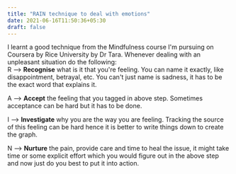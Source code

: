 ```yaml
---
title: "RAIN technique to deal with emotions"
date: 2021-06-16T11:50:36+05:30
draft: false
---
```


I learnt a good technique from the Mindfulness course I'm pursuing on Coursera by Rice University by Dr Tara. Whenever dealing with an unpleasant situation do the following:  
R --> **Recognise** what is it that you're feeling. You can name it exactly, like disappointment, betrayal, etc. You can't just name is sadness, it has to be the exact word that explains it.  

A --> **Accept** the feeling that you tagged in above step. Sometimes acceptance can be hard but it has to be done.    

I --> **Investigate** why you are the way you are feeling. Tracking the source of this feeling can be hard hence it is better to write things down to create the graph.   

N --> **Nurture** the pain, provide care and time to heal the issue, it might take time or some explicit effort which you would figure out in the above step and now just do you best to put it into action.  
